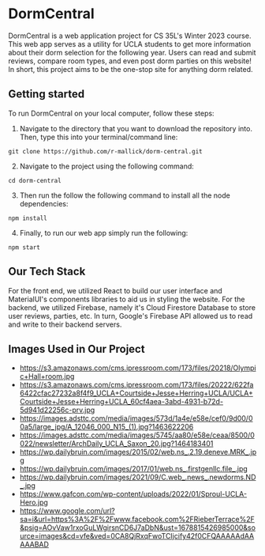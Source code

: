 # DormCentral

DormCentral is a web application project for CS 35L's Winter 2023 course. This web app serves as a utility for UCLA students to get more information about their dorm selection for the following year. Users can read and submit reviews, compare room types, and even post dorm parties on this website! In short, this project aims to be the one-stop site for anything dorm related. 

## Getting started

To run DormCentral on your local computer, follow these steps:

1. Navigate to the directory that you want to download the repository into. Then, type this into your terminal/command line:

```
git clone https://github.com/r-mallick/dorm-central.git
```

2. Navigate to the project using the following command:

```
cd dorm-central
```

3. Then run the follow the following command to install all the node dependencies:

```
npm install
```

4. Finally, to run our web app simply run the following:

```
npm start
```

## Our Tech Stack
For the front end, we utilized React to build our user interface and MaterialUI's components libraries to aid us in styling the website. For the backend, we utilized Firebase, namely it's Cloud Firestore Database to store user reviews, parties, etc. In turn, Google's Firebase API allowed us to read and write to their backend servers. 

## Images Used in Our Project

* https://s3.amazonaws.com/cms.ipressroom.com/173/files/20218/Olympic+Hall+room.jpg
* https://s3.amazonaws.com/cms.ipressroom.com/173/files/20222/622fa6422cfac27232a8f4f9_UCLA+Courtside+Jesse+Herring+UCLA/UCLA+Courtside+Jesse+Herring+UCLA_60cf4aea-3abd-4931-b72d-5d941d22256c-prv.jpg
* https://images.adsttc.com/media/images/573d/1a4e/e58e/cef0/9d00/00a5/large_jpg/A_12046_000_N15_(1).jpg?1463622206
* https://images.adsttc.com/media/images/5745/aa80/e58e/ceaa/8500/0022/newsletter/ArchDaily_UCLA_Saxon_20.jpg?1464183401
* https://wp.dailybruin.com/images/2015/02/web.ns_.2.19.deneve.MRK_.jpg
* https://wp.dailybruin.com/images/2017/01/web.ns_.firstgenllc.file_.jpg
* https://wp.dailybruin.com/images/2021/09/C.web_.news_.newdorms.ND_.jpg
* https://www.gafcon.com/wp-content/uploads/2022/01/Sproul-UCLA-Hero.jpg
* https://www.google.com/url?sa=i&url=https%3A%2F%2Fwww.facebook.com%2FRieberTerrace%2F&psig=AOvVaw1rxoGuLWgirsnCD6J7aDbN&ust=1678815426985000&source=images&cd=vfe&ved=0CA8QjRxqFwoTCIjcify42f0CFQAAAAAdAAAAABAD